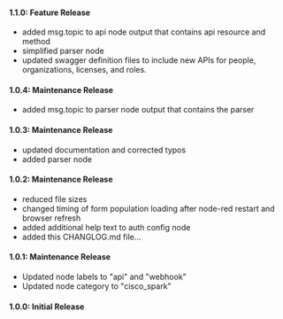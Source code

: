 #### 1.1.0: Feature Release

  - added msg.topic to api node output that contains api resource and method
  - simplified parser node
  - updated swagger definition files to include new APIs for people, organizations, licenses, and roles.

#### 1.0.4: Maintenance Release

  - added msg.topic to parser node output that contains the parser

#### 1.0.3: Maintenance Release

  - updated documentation and corrected typos
  - added parser node

#### 1.0.2: Maintenance Release

  - reduced file sizes
  - changed timing of form population loading after node-red restart and browser refresh
  - added additional help text to auth config node
  - added this CHANGLOG.md file...

#### 1.0.1: Maintenance Release

  - Updated node labels to "api" and "webhook"
  - Updated node category to "cisco_spark"

#### 1.0.0: Initial Release
